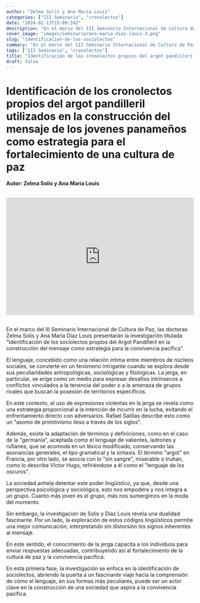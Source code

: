 ```yaml
---
author: "Zelma Solis y Ana María Louis"
categories: ["III Seminario", "cronolectos"]
date: "2024-01-13T15:09:24Z"
description: "En el marco del III Seminario Internacional de Cultura de Paz, las doctoras Zelma Solis y Ana María Díaz Louis presentarán la investigación titulada Identificación de los sociolectos propios del Argot Pandilleril en la construcción del mensaje como estrategia para la convivencia pacífica"
cover_image: "images/seminario/ana-maria-diaz-louis-3.png"
slug: "identificacion-de-los-sociolectos"
summary: "En el marco del III Seminario Internacional de Cultura de Paz, las doctoras Zelma Solis y Ana María Díaz Louis presentarán..."
tags: ["III Seminario", "cronolectos"]
title: "Identificación de los cronolectos propios del argot pandilleril utilizados en la construcción del mensaje de los jovenes panameños como estrategia para el fortalecimiento de una cultura de paz"
draft: false
---
```


# Identificación de los cronolectos propios del argot pandilleril utilizados en la construcción del mensaje de los jovenes panameños como estrategia para el fortalecimiento de una cultura de paz

<div style="display: flex; justify-content: flex-start; font-weight: bold; margin-bottom: 30px;"> 
Autor: Zelma Solis y Ana María Louis
</div>

<div style="display: flex; justify-content: center; margin-bottom: 30px;">
<iframe width="560" height="315" src="https://www.youtube.com/embed/1ZMl5zhGwZw?si=6y9tUGoqJsJLU7f8" title="YouTube video player" frameborder="0" allow="accelerometer; autoplay; clipboard-write; encrypted-media; gyroscope; picture-in-picture; web-share" allowfullscreen></iframe>
</div>

En el marco del III Seminario Internacional de Cultura de Paz, las doctoras Zelma Solis y Ana María Díaz Louis presentarán la investigación titulada "Identificación de los sociolectos propios del Argot Pandilleril en la construcción del mensaje como estrategia para la convivencia pacífica".

El lenguaje, concebido como una relación íntima entre miembros de núcleos sociales, se convierte en un fenómeno intrigante cuando se explora desde sus peculiaridades antropológicas, sociológicas y filológicas. La jerga, en particular, se erige como un medio para expresar desafíos intrínsecos a conflictos vinculados a la tenencia del poder o a la amenaza de grupos rivales que buscan la posesión de territorios específicos.


En este contexto, el uso de expresiones violentas en la jerga se revela como una estrategia proporcional a la intención de incurrir en la lucha, evitando el enfrentamiento directo con adversarios. Rafael Salillas describe esto como un "asomo de primitivismo ileso a través de los siglos". 

Además, existe la adaptación de términos y definiciones, como en el caso de la "germanía", aceptada como el lenguaje de valientes, ladrones y rufianes, que se acomoda en un léxico modificado, conservando las asonancias generales, el tipo gramatical y la sintaxis. El término "argot" en Francia, por otro lado, se asocia con lo "sin sangre", miserable o truhan, como lo describe Víctor Hugo, refiriéndose a él como el "lenguaje de los oscuros".

La sociedad anhela detentar este poder lingüístico, ya que, desde una perspectiva psicológica y sociológica, esto nos empodera y nos integra a un grupo. Cuanto más joven es el grupo, más nos sumergimos en la moda del momento.

Sin embargo, la investigación de Solis y Díaz Louis revela una dualidad fascinante. Por un lado, la exploración de estos códigos lingüísticos permite una mejor comunicación, interpretando sin distorsión los signos inherentes al mensaje. 

En este sentido, el conocimiento de la jerga capacita a los individuos para enviar respuestas adecuadas, contribuyendo así al fortalecimiento de la cultura de paz y la convivencia pacífica.

En esta primera fase, la investigación se enfoca en la identificación de sociolectos, abriendo la puerta a un fascinante viaje hacia la comprensión de cómo el lenguaje, en sus formas más peculiares, puede ser un actor clave en la construcción de una sociedad que aspira a la convivencia pacífica.
